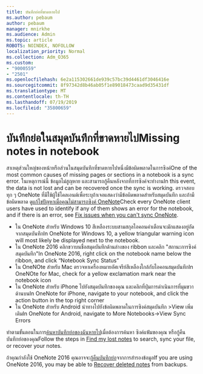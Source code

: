 ```yaml
---
title: บันทึกย่อที่ขาดหายไป
ms.author: pebaum
author: pebaum
manager: mnirkhe
ms.audience: Admin
ms.topic: article
ROBOTS: NOINDEX, NOFOLLOW
localization_priority: Normal
ms.collection: Adm_O365
ms.custom:
- "9000559"
- "2501"
ms.openlocfilehash: 6e2a115302661de939c57bc39d4461df3046416e
ms.sourcegitcommit: 8f97342d8b46ab05f1e89018473caad9d35431df
ms.translationtype: MT
ms.contentlocale: th-TH
ms.lasthandoff: 07/19/2019
ms.locfileid: "35800659"
---
```

# <a name="missing-notes-in-notebook"></a><span data-ttu-id="59699-102">บันทึกย่อในสมุดบันทึกที่ขาดหายไป</span><span class="sxs-lookup"><span data-stu-id="59699-102">Missing notes in notebook</span></span>

<span data-ttu-id="59699-103">สาเหตุส่วนใหญ่ของหน้าหรือส่วนในสมุดบันทึกที่ขาดหายไปหนึ่งมีข้อผิดพลาดในการซิงค์</span><span class="sxs-lookup"><span data-stu-id="59699-103">One of the most common causes of missing pages or sections in a notebook is a sync error.</span></span> <span data-ttu-id="59699-104">ในเหตุการณ์นี้ ข้อมูลไม่สูญหาย และสามารถกู้คืนหลังจากที่การซิงค์จะทำงาน</span><span class="sxs-lookup"><span data-stu-id="59699-104">In this event, the data is not lost and can be recovered once the sync is working.</span></span> <span data-ttu-id="59699-105">ตรวจสอบทุก ๆ OneNote ที่มีใช้ผู้ใช้ไคลเอนต์เพื่อระบุถ้าเจอแสดงว่ามีข้อผิดพลาดสำหรับสมุดบันทึก และถ้ามีข้อผิดพลาด ดู[แก้ไขปัญหาเมื่อคุณไม่สามารถซิงค์ OneNote](https://support.office.com/article/299495ef-66d1-448f-90c1-b785a6968d45)</span><span class="sxs-lookup"><span data-stu-id="59699-105">Check every OneNote client users have used to identify if any of them shows an error for the notebook, and if there is an error, see [Fix issues when you can't sync OneNote](https://support.office.com/article/299495ef-66d1-448f-90c1-b785a6968d45).</span></span>

- <span data-ttu-id="59699-106">ใน OneNote สำหรับ Windows 10 สีเหลืองระบบสามสกุลไอคอนคำเตือนจะมักแสดงอยู่ถัดจากสมุดบันทึก</span><span class="sxs-lookup"><span data-stu-id="59699-106">In OneNote for Windows 10, a yellow triangular warning icon will most likely be displayed next to the notebook.</span></span>
- <span data-ttu-id="59699-107">ใน OneNote 2016 คลิกขวาบนชื่อสมุดบันทึกด้านล่างของ ribbon และคลิก "สถานะการซิงค์สมุดบันทึก"</span><span class="sxs-lookup"><span data-stu-id="59699-107">In OneNote 2016, right click on the notebook name below the ribbon, and click “Notebook Sync Status”</span></span>
- <span data-ttu-id="59699-108">ใน OneNOte สำหรับ Mac ตรวจหาเครื่องหมายอัศเจรีย์สีเหลืองใกล้กับไอคอนสมุดบันทึก</span><span class="sxs-lookup"><span data-stu-id="59699-108">In OneNOte for Mac, check for a yellow exclamation mark near the notebook icon</span></span>
- <span data-ttu-id="59699-109">ใน OneNote สำหรับ iPhone ไปยังสมุดบันทึกของคุณ และคลิกที่ปุ่มการดำเนินการที่มุมขวาด้านบน</span><span class="sxs-lookup"><span data-stu-id="59699-109">In OneNote for iPhone, navigate to your notebook, and click the action button in the top right corner</span></span>
- <span data-ttu-id="59699-110">ใน OneNote สำหรับ Android นำทางไปยังข้อผิดพลาดในการซิงค์สมุดบันทึก >View เพิ่มเติม</span><span class="sxs-lookup"><span data-stu-id="59699-110">In OneNote for Android, navigate to More Notebooks->View Sync Errors</span></span>

<span data-ttu-id="59699-111">ทำตามขั้นตอนในการ[ค้นหาบันทึกย่อของฉันหายไป](https://support.office.com/article/32cb2bd7-afe7-44d2-a711-398a88421287)เมื่อต้องการค้นหา ซิงค์แฟ้มของคุณ หรือกู้คืนบันทึกย่อของคุณ</span><span class="sxs-lookup"><span data-stu-id="59699-111">Follow the steps in [Find my lost notes](https://support.office.com/article/32cb2bd7-afe7-44d2-a711-398a88421287) to search, sync your file, or recover your notes.</span></span>

<span data-ttu-id="59699-112">ถ้าคุณกำลังใช้ OneNote 2016 คุณอาจจะ[กู้คืนบันทึกย่อ](https://support.office.com/article/32ed1036-74fd-4c21-bc28-033a486e6b14)จากการสำรองข้อมูล</span><span class="sxs-lookup"><span data-stu-id="59699-112">If you are using OneNote 2016, you may be able to [Recover deleted notes](https://support.office.com/article/32ed1036-74fd-4c21-bc28-033a486e6b14) from backups.</span></span>